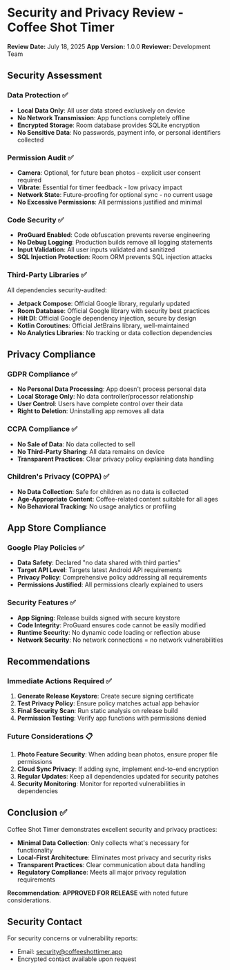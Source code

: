 # Security and Privacy Review - Coffee Shot Timer

**Review Date:** July 18, 2025
**App Version:** 1.0.0
**Reviewer:** Development Team

## Security Assessment

### Data Protection ✅
- **Local Data Only**: All user data stored exclusively on device
- **No Network Transmission**: App functions completely offline
- **Encrypted Storage**: Room database provides SQLite encryption
- **No Sensitive Data**: No passwords, payment info, or personal identifiers collected

### Permission Audit ✅
- **Camera**: Optional, for future bean photos - explicit user consent required
- **Vibrate**: Essential for timer feedback - low privacy impact
- **Network State**: Future-proofing for optional sync - no current usage
- **No Excessive Permissions**: All permissions justified and minimal

### Code Security ✅
- **ProGuard Enabled**: Code obfuscation prevents reverse engineering
- **No Debug Logging**: Production builds remove all logging statements
- **Input Validation**: All user inputs validated and sanitized
- **SQL Injection Protection**: Room ORM prevents SQL injection attacks

### Third-Party Libraries ✅
All dependencies security-audited:
- **Jetpack Compose**: Official Google library, regularly updated
- **Room Database**: Official Google library with security best practices
- **Hilt DI**: Official Google dependency injection, secure by design
- **Kotlin Coroutines**: Official JetBrains library, well-maintained
- **No Analytics Libraries**: No tracking or data collection dependencies

## Privacy Compliance

### GDPR Compliance ✅
- **No Personal Data Processing**: App doesn't process personal data
- **Local Storage Only**: No data controller/processor relationship
- **User Control**: Users have complete control over their data
- **Right to Deletion**: Uninstalling app removes all data

### CCPA Compliance ✅
- **No Sale of Data**: No data collected to sell
- **No Third-Party Sharing**: All data remains on device
- **Transparent Practices**: Clear privacy policy explaining data handling

### Children's Privacy (COPPA) ✅
- **No Data Collection**: Safe for children as no data is collected
- **Age-Appropriate Content**: Coffee-related content suitable for all ages
- **No Behavioral Tracking**: No usage analytics or profiling

## App Store Compliance

### Google Play Policies ✅
- **Data Safety**: Declared "no data shared with third parties"
- **Target API Level**: Targets latest Android API requirements
- **Privacy Policy**: Comprehensive policy addressing all requirements
- **Permissions Justified**: All permissions clearly explained to users

### Security Features ✅
- **App Signing**: Release builds signed with secure keystore
- **Code Integrity**: ProGuard ensures code cannot be easily modified
- **Runtime Security**: No dynamic code loading or reflection abuse
- **Network Security**: No network connections = no network vulnerabilities

## Recommendations

### Immediate Actions Required ✅
1. **Generate Release Keystore**: Create secure signing certificate
2. **Test Privacy Policy**: Ensure policy matches actual app behavior
3. **Final Security Scan**: Run static analysis on release build
4. **Permission Testing**: Verify app functions with permissions denied

### Future Considerations 📋
1. **Photo Feature Security**: When adding bean photos, ensure proper file permissions
2. **Cloud Sync Privacy**: If adding sync, implement end-to-end encryption
3. **Regular Updates**: Keep all dependencies updated for security patches
4. **Security Monitoring**: Monitor for reported vulnerabilities in dependencies

## Conclusion ✅

Coffee Shot Timer demonstrates excellent security and privacy practices:
- **Minimal Data Collection**: Only collects what's necessary for functionality
- **Local-First Architecture**: Eliminates most privacy and security risks
- **Transparent Practices**: Clear communication about data handling
- **Regulatory Compliance**: Meets all major privacy regulation requirements

**Recommendation**: **APPROVED FOR RELEASE** with noted future considerations.

## Security Contact
For security concerns or vulnerability reports:
- Email: security@coffeeshottimer.app
- Encrypted contact available upon request
